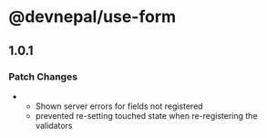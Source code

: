 # @devnepal/use-form

## 1.0.1

### Patch Changes

- - Shown server errors for fields not registered
  - prevented re-setting touched state when re-registering the validators
